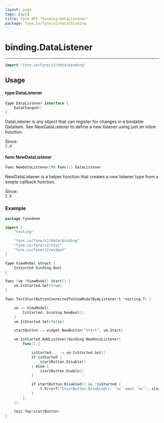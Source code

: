 ```yaml
---
layout: page
tags: [api]
title: Fyne API "binding.DataListener"
package: fyne.io/fyne/v2/data/binding
---
```


# binding.DataListener
---
```go
import "fyne.io/fyne/v2/data/binding"
```

## Usage

#### type DataListener

```go
type DataListener interface {
	DataChanged()
}
```

DataListener is any object that can register for changes in a bindable DataItem. See NewDataListener to define a new listener using just an inline function.


<div class="since">Since: <code>
2.0</code></div>

#### func  NewDataListener

```go
func NewDataListener(fn func()) DataListener
```
NewDataListener is a helper function that creates a new listener type from a simple callback function.


<div class="since">Since: <code>
2.0</code></div>

### Example

```go
package fynedemo

import (
	"testing"

	"fyne.io/fyne/v2/data/binding"
	"fyne.io/fyne/v2/test"
	"fyne.io/fyne/v2/widget"
)

type ViewModel struct {
	IsStarted binding.Bool
}

func (vm *ViewModel) Start() {
	vm.IsStarted.Set(true)
}

func TestStartButtonConnectedToViewModelByAListener(t *testing.T) {

	vm := ViewModel{
		IsStarted: binding.NewBool(),
	}
	vm.IsStarted.Set(false)

	startButton := widget.NewButton("Start", vm.Start)

	vm.IsStarted.AddListener(binding.NewDataListener(
		func() {

			isStarted, _ := vm.IsStarted.Get()
			if isStarted {
				startButton.Disable()
			} else {
				startButton.Enable()
			}

			if startButton.Disabled() && !isStarted {
				t.Errorf("StartButton.Disabled(): `%v` want `%v`", startButton.Disabled(), !startButton.Disabled())
			}
		},
	))

	test.Tap(startButton)
}
```
